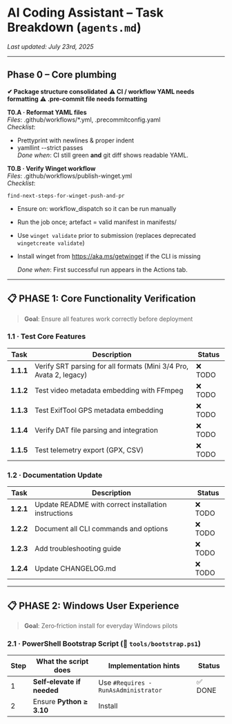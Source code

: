 # AI Coding Assistant – Task Breakdown (`agents.md`)

*Last updated: July 23rd, 2025*

***

## Phase 0 – Core plumbing

**✔ Package structure consolidated** **⚠ CI / workflow YAML needs formatting** **⚠ .pre‑commit file needs formatting**

**T0.A · Reformat YAML files**  
*Files*: .github/workflows/*.yml, .precommitconfig.yaml  
*Checklist*:

-   Prettyprint with newlines & proper indent  
-   yamllint --strict passes  
    *Done when*: CI still green **and** git diff shows readable YAML.

**T0.B · Verify Winget workflow**  
*Files*: .github/workflows/publish-winget.yml  
*Checklist*:
    
    find-next-steps-for-winget-push-and-pr
-   Ensure on: workflow_dispatch so it can be run manually
-   Run the job once; artefact = valid manifest in manifests/
-   Use `winget validate` prior to submission (replaces deprecated
    `wingetcreate validate`)
-   Install winget from <https://aka.ms/getwinget> if the CLI is missing

    *Done when*: First successful run appears in the Actions tab.

***

## 📋 PHASE 1: Core Functionality Verification

>   **Goal**: Ensure all features work correctly before deployment

### 1.1 · Test Core Features

| Task      | Description                                                        | Status  |
|-----------|--------------------------------------------------------------------|---------|
| **1.1.1** | Verify SRT parsing for all formats (Mini 3/4 Pro, Avata 2, legacy) | ❌ TODO |
| **1.1.2** | Test video metadata embedding with FFmpeg                          | ❌ TODO |
| **1.1.3** | Test ExifTool GPS metadata embedding                               | ❌ TODO |
| **1.1.4** | Verify DAT file parsing and integration                            | ❌ TODO |
| **1.1.5** | Test telemetry export (GPX, CSV)                                   | ❌ TODO |

### 1.2 · Documentation Update

| Task      | Description                                          | Status  |
|-----------|------------------------------------------------------|---------|
| **1.2.1** | Update README with correct installation instructions | ❌ TODO |
| **1.2.2** | Document all CLI commands and options                | ❌ TODO |
| **1.2.3** | Add troubleshooting guide                            | ❌ TODO |
| **1.2.4** | Update CHANGELOG.md                                  | ❌ TODO |

***

## 📋 PHASE 2: Windows User Experience

>   **Goal**: Zero‑friction install for everyday Windows pilots

### 2.1 · PowerShell Bootstrap Script (📜 `tools/bootstrap.ps1`)

| Step | What the script does                      | Implementation hints                | Status   |
|------|-------------------------------------------|-------------------------------------|----------|
| 1    | **Self‑elevate if needed**                | Use `#Requires -RunAsAdministrator` | ✅ DONE  |
| 2    | Ensure **Python ≥ 3.10**                  | Install
